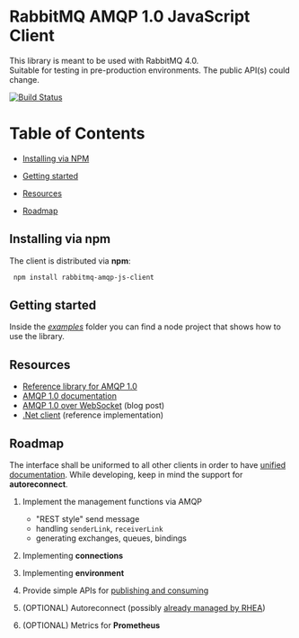 # RabbitMQ AMQP 1.0 JavaScript Client

This library is meant to be used with RabbitMQ 4.0. </br>
Suitable for testing in pre-production environments. The public API(s) could change.

[![Build Status](https://github.com/coders51/rabbitmq-amqp-js-client/actions/workflows/main.yml/badge.svg)](https://github.com/coders51/rabbitmq-amqp-js-client/actions)

# Table of Contents

- [Installing via NPM](#installing-via-npm)

- [Getting started](#getting-started)

- [Resources](#resources)

- [Roadmap](#roadmap)

## Installing via npm

The client is distributed via **npm**:

```bash
 npm install rabbitmq-amqp-js-client
```

## Getting started

Inside the [_examples_](./examples/) folder you can find a node project that shows how to use the library.

## Resources

- [Reference library for AMQP 1.0](https://github.com/amqp/rhea)
- [AMQP 1.0 documentation](https://www.rabbitmq.com/docs/amqp)
- [AMQP 1.0 over WebSocket](https://www.rabbitmq.com/blog/2025/04/16/amqp-websocket) (blog post)
- [.Net client](https://github.com/rabbitmq/rabbitmq-amqp-dotnet-client) (reference implementation)

## Roadmap

The interface shall be uniformed to all other clients in order to have [unified documentation](https://www.rabbitmq.com/client-libraries/amqp-client-libraries). While developing, keep in mind the support for **autoreconnect**.

1. Implement the management functions via AMQP

   - "REST style" send message
   - handling `senderLink`, `receiverLink`
   - generating exchanges, queues, bindings

2. Implementing **connections**

3. Implementing **environment**

4. Provide simple APIs for [publishing and consuming](https://www.rabbitmq.com/client-libraries/amqp-client-libraries#publishing)

5. (OPTIONAL) Autoreconnect (possibly [already managed by RHEA](https://github.com/amqp/rhea/blob/main/examples/reconnect/client.js))

6. (OPTIONAL) Metrics for **Prometheus**
